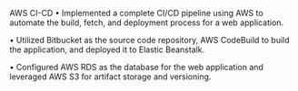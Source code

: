 AWS CI-CD
•	Implemented a complete CI/CD pipeline using AWS to automate the build, fetch, and deployment process for a web application.

•	Utilized Bitbucket as the source code repository, AWS CodeBuild to build the application, and deployed it to Elastic Beanstalk.

•	Configured AWS RDS as the database for the web application and leveraged AWS S3 for artifact storage and versioning.

